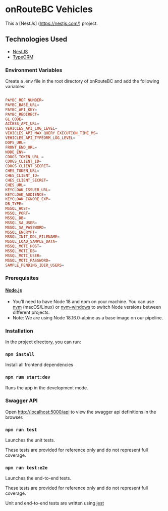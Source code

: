 #  onRouteBC Vehicles

This a [NestJs] (https://nestjs.com/) project. 

## Technologies Used
- [NestJS](https://nestjs.com/)
- [TypeORM](https://typeorm.io/)

### Environment Variables

Create a .env file in the root directory of onRouteBC and add the following variables:

```conf

PAYBC_REF_NUMBER=
PAYBC_BASE_URL=
PAYBC_API_KEY=
PAYBC_REDIRECT=
GL_CODE=
ACCESS_API_URL=
VEHICLES_API_LOG_LEVEL=
VEHICLES_API_MAX_QUERY_EXECUTION_TIME_MS=
VEHICLES_API_TYPEORM_LOG_LEVEL=
DOPS_URL=
FRONT_END_URL=
NODE_ENV=
CDOGS_TOKEN_URL =
CDOGS_CLIENT_ID=
CDOGS_CLIENT_SECRET=
CHES_TOKEN_URL=
CHES_CLIENT_ID=
CHES_CLIENT_SECRET=
CHES_URL=
KEYCLOAK_ISSUER_URL=
KEYCLOAK_AUDIENCE=
KEYCLOAK_IGNORE_EXP=
DB_TYPE=
MSSQL_HOST=
MSSQL_PORT=
MSSQL_DB=
MSSQL_SA_USER=
MSSQL_SA_PASSWORD=
MSSQL_ENCRYPT=
MSSQL_INIT_DDL_FILENAME=
MSSQL_LOAD_SAMPLE_DATA=
MSSQL_MOTI_HOST=
MSSQL_MOTI_DB=
MSSQL_MOTI_USER=
MSSQL_MOTI_PASSWORD=
SAMPLE_PENDING_IDIR_USERS=

```


### Prerequisites

#### [Node.js](https://nodejs.org/en/)

- You’ll need to have Node 18 and npm on your machine. You can use [nvm](https://github.com/nvm-sh/nvm#installation) (macOS/Linux) or [nvm-windows](https://github.com/coreybutler/nvm-windows#node-version-manager-nvm-for-windows) to switch Node versions between different projects.
- Note: We are using Node 18.16.0-alpine as a base image on our pipeline.

### Installation

In the project directory, you can run:

### `npm install`

Install all frontend dependencies

### `npm rum start:dev`

Runs the app in the development mode.

### Swagger API
Open [http://localhost:5000/api](http://localhost:5000/api) to view the swagger api definitions in the browser.

### `npm run test`

Launches the unit tests.

These tests are provided for reference only and do not represent full coverage.

### `npm run test:e2e`

Launches the end-to-end tests.

These tests are provided for reference only and do not represent full coverage.

Unit and end-to-end tests are written using [jest](https://jestjs.io/)

